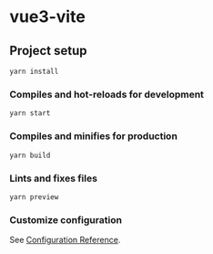 # vue3-vite

## Project setup
```
yarn install
```

### Compiles and hot-reloads for development
```
yarn start
```

### Compiles and minifies for production
```
yarn build
```

### Lints and fixes files
```
yarn preview
```

### Customize configuration
See [Configuration Reference](https://cli.vuejs.org/config/).
